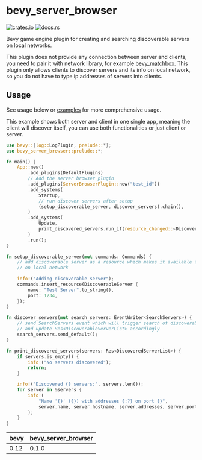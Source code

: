 # bevy_server_browser

[![crates.io](https://img.shields.io/crates/v/bevy_server_browser)](https://crates.io/crates/bevy_server_browser)
[![docs.rs](https://docs.rs/bevy_server_browser/badge.svg)](https://docs.rs/bevy_server_browser)

Bevy game engine plugin for creating and searching discoverable servers on local networks.

This plugin does not provide any connection between server and clients, you need to pair it with network library, for example [bevy_matchbox](https://crates.io/crates/bevy_matchbox). This plugin only allows clients to discover servers and its info on local network, so you do not have to type ip addresses of servers into clients.

## Usage
See usage below or [examples](https://github.com/richardhozak/bevy_server_browser/tree/main/examples) for more comprehensive usage.

This example shows both server and client in one single app, meaning the client will discover itself, you can use both functionalities or just client or server.

```rust
use bevy::{log::LogPlugin, prelude::*};
use bevy_server_browser::prelude::*;

fn main() {
    App::new()
        .add_plugins(DefaultPlugins)
        // Add the server browser plugin
        .add_plugins(ServerBrowserPlugin::new("test_id"))
        .add_systems(
            Startup,
            // run discover servers after setup
            (setup_discoverable_server, discover_servers).chain(),
        )
        .add_systems(
            Update,
            print_discovered_servers.run_if(resource_changed::<DiscoveredServerList>()),
        )
        .run();
}

fn setup_discoverable_server(mut commands: Commands) {
    // add discoverable server as a resource which makes it available for discovery
    // on local network

    info!("Adding discoverable server");
    commands.insert_resource(DiscoverableServer {
        name: "Test Server".to_string(),
        port: 1234,
    });
}

fn discover_servers(mut search_servers: EventWriter<SearchServers>) {
    // send SearchServers event which will trigger search of discoverable servers
    // and update Res<DiscoverableServerList> accordingly
    search_servers.send_default();
}

fn print_discovered_servers(servers: Res<DiscoveredServerList>) {
    if servers.is_empty() {
        info!("No servers discovered");
        return;
    }

    info!("Discovered {} servers:", servers.len());
    for server in &servers {
        info!(
            "Name '{}' ({}) with addresses {:?} on port {}",
            server.name, server.hostname, server.addresses, server.port
        );
    }
}

```

| bevy | bevy_server_browser |
| ---- | --------------------|
| 0.12 | 0.1.0               |
